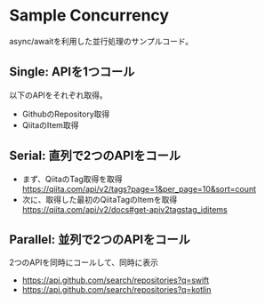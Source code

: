 # Sample Concurrency

async/awaitを利用した並行処理のサンプルコード。

## Single: APIを1つコール

以下のAPIをそれぞれ取得。

- GithubのRepository取得
- QiitaのItem取得

## Serial: 直列で2つのAPIをコール

- まず、QiitaのTag取得を取得  
https://qiita.com/api/v2/tags?page=1&per_page=10&sort=count
- 次に、取得した最初のQiitaTagのItemを取得  
https://qiita.com/api/v2/docs#get-apiv2tagstag_iditems

## Parallel: 並列で2つのAPIをコール

2つのAPIを同時にコールして、同時に表示

- https://api.github.com/search/repositories?q=swift
- https://api.github.com/search/repositories?q=kotlin
